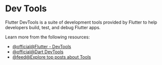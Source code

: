 # Dev Tools

Flutter DevTools is a suite of development tools provided by Flutter to help developers build, test, and debug Flutter apps.

Learn more from the following resources:

- [@official@Flutter - DevTools](https://docs.flutter.dev/development/tools/devtools/overview)
- [@official@Dart DevTools](https://dart.dev/tools/dart-devtools)
- [@feed@Explore top posts about Tools](https://app.daily.dev/tags/tools?ref=roadmapsh)
